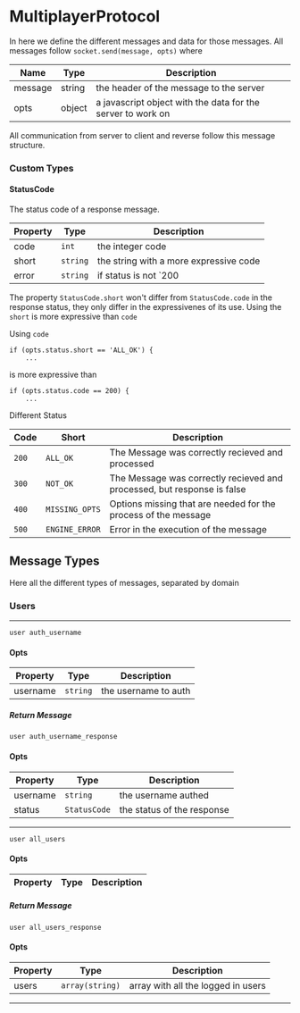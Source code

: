 MultiplayerProtocol
===================

In here we define the different messages and data for those messages. All messages 
follow `socket.send(message, opts)` where 


| Name | Type | Description |
| ---- | ---- | ----------- |
| message | string | the header of the message to the server |
| opts | object | a javascript object with the data for the server to work on |


All communication from server to client and reverse follow this message structure. 

### Custom Types 

#### StatusCode

The status code of a response message. 

| Property | Type | Description | 
| -------- | ---- | ----------- |
| code | `int` | the integer code |
| short | `string` | the string with a more expressive code | 
| error | `string` | if status is not `200|ALL_OK`, this property will have a error messsage. Otherwise empty | 

The property `StatusCode.short` won't differ from `StatusCode.code` in the response status, they only differ in
the expressivenes of its use. Using the `short` is more expressive than `code`
    
Using `code`

    if (opts.status.short == 'ALL_OK') {
        ...

is more expressive than 
    
    if (opts.status.code == 200) {
        ...

Different Status 

| Code | Short | Description |
| ---- | ----- | ----------- |
| `200` | `ALL_OK` | The Message was correctly recieved and processed |
| `300` | `NOT_OK` | The Message was correctly recieved and processed, but response is false |
| `400` | `MISSING_OPTS` | Options missing that are needed for the process of the message |
| `500` | `ENGINE_ERROR` | Error in the execution of the message |

## Message Types 

Here all the different types of messages, separated by domain 


### Users 

____

`user auth_username` 

#### Opts

| Property | Type | Description |
| -------- | ---- | ----------- |
| username | `string` | the username to auth |

##### Return Message 

`user auth_username_response`

#### Opts 

| Property | Type | Description |
| -------- | ---- | ----------- |
| username | `string` | the username authed | 
| status | `StatusCode` | the status of the response | 

____

`user all_users`

#### Opts 

| Property | Type | Description |
| -------- | ---- | ----------- |

##### Return Message 

`user all_users_response`

#### Opts 

| Property | Type | Description |
| -------- | ---- | ----------- |
| users | `array(string)` | array with all the logged in users | 

____


